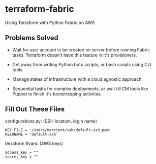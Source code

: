 terraform-fabric
================

Using Terraform with Python Fabric on AWS

Problems Solved
--------------------

 - Wait for user account to be created on server before running Fabric tasks.  Terraform doesn't have this feature in it's provisioners.
 
 - Get away from writing Python boto scripts, or bash scripts using CLI tools.
 
 - Manage states of infrastructure with a cloud agnostic approach.
 
 - Sequential tasks for complex deployments, or wait till CM tools like Puppet to finish it's bootstrapping activities.

Fill Out These Files
-----------------------
configurations.py:  (SSH location, login name)

    KEY_FILE = '/Users/marcinot/ssh/default-ssh.pem'
    USERNAME = 'default-ssh'

terraform.tfvars:  (AWS keys)

    access_key = ""
    secret_key = ""
